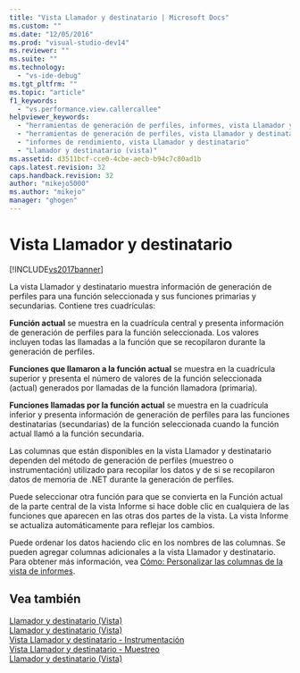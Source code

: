 ```yaml
---
title: "Vista Llamador y destinatario | Microsoft Docs"
ms.custom: ""
ms.date: "12/05/2016"
ms.prod: "visual-studio-dev14"
ms.reviewer: ""
ms.suite: ""
ms.technology: 
  - "vs-ide-debug"
ms.tgt_pltfrm: ""
ms.topic: "article"
f1_keywords: 
  - "vs.performance.view.callercallee"
helpviewer_keywords: 
  - "herramientas de generación de perfiles, informes, vista Llamador y destinatario"
  - "herramientas de generación de perfiles, vista Llamador y destinatario"
  - "informes de rendimiento, vista Llamador y destinatario"
  - "Llamador y destinatario (vista)"
ms.assetid: d3511bcf-cce0-4cbe-aecb-b94c7c80ad1b
caps.latest.revision: 32
caps.handback.revision: 32
author: "mikejo5000"
ms.author: "mikejo"
manager: "ghogen"
---
```

# Vista Llamador y destinatario
[!INCLUDE[vs2017banner](../code-quality/includes/vs2017banner.md)]

La vista Llamador y destinatario muestra información de generación de perfiles para una función seleccionada y sus funciones primarias y secundarias.  Contiene tres cuadrículas:  
  
 **Función actual** se muestra en la cuadrícula central y presenta información de generación de perfiles para la función seleccionada.  Los valores incluyen todas las llamadas a la función que se recopilaron durante la generación de perfiles.  
  
 **Funciones que llamaron a la función actual** se muestra en la cuadrícula superior y presenta el número de valores de la función seleccionada \(actual\) generados por llamadas de la función llamadora \(primaria\).  
  
 **Funciones llamadas por la función actual** se muestra en la cuadrícula inferior y presenta información de generación de perfiles para las funciones destinatarias \(secundarias\) de la función seleccionada cuando la función actual llamó a la función secundaria.  
  
 Las columnas que están disponibles en la vista Llamador y destinatario dependen del método de generación de perfiles \(muestreo o instrumentación\) utilizado para recopilar los datos y de si se recopilaron datos de memoria de .NET durante la generación de perfiles.  
  
 Puede seleccionar otra función para que se convierta en la Función actual de la parte central de la vista Informe si hace doble clic en cualquiera de las funciones que aparecen en las otras dos partes de la vista.  La vista Informe se actualiza automáticamente para reflejar los cambios.  
  
 Puede ordenar los datos haciendo clic en los nombres de las columnas.  Se pueden agregar columnas adicionales a la vista Llamador y destinatario.  Para obtener más información, vea [Cómo: Personalizar las columnas de la vista de informes](../profiling/how-to-customize-report-view-columns.md).  
  
## Vea también  
 [Llamador y destinatario \(Vista\)](../profiling/caller-callee-view-sampling-data.md)   
 [Llamador y destinatario \(Vista\)](../profiling/caller-callee-view-instrumentation-data.md)   
 [Vista Llamador y destinatario \- Instrumentación](../profiling/caller-callee-view-net-memory-instrumentation-data.md)   
 [Vista Llamador y destinatario \- Muestreo](../profiling/caller-callee-view-dotnet-memory-sampling-data.md)   
 [Llamador y destinatario \(Vista\)](../profiling/caller-callee-view-contention-data.md)